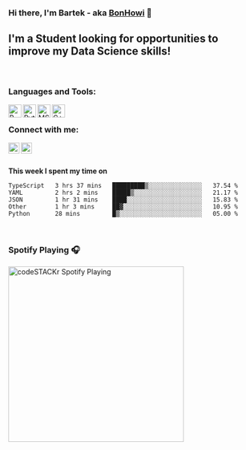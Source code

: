 ### Hi there, I'm Bartek - aka [BonHowi][linkedin] 👋


## I'm a Student looking for opportunities to improve my Data Science skills!



<br />

### Languages and Tools:

[<img align="left" alt="R" width="26px" src="https://upload.wikimedia.org/wikipedia/commons/thumb/1/1b/R_logo.svg/1280px-R_logo.svg.png" />][linkedin]
[<img align="left" alt="Python" width="26px" src="https://www.marinedatascience.co/img/software/logo_python.png" />][linkedin]
[<img align="left" alt="MSSQL" width="26px" src="https://user-images.githubusercontent.com/4249331/52232852-e2c4f780-28bd-11e9-835d-1e3cf3e43888.png" />][linkedin]
[<img align="left" alt="C++" width="26px" src="https://i.pinimg.com/originals/99/f8/87/99f887833c475448723d3c9ac16c179b.png" />][linkedin]

<br />

### Connect with me:

[<img align="left" alt="codeSTACKr | LinkedIn" width="22px" src="https://cdn.jsdelivr.net/npm/simple-icons@v3/icons/linkedin.svg" />][linkedin]
[<img align="left" alt="codeSTACKr | Instagram" width="22px" src="https://cdn.jsdelivr.net/npm/simple-icons@v3/icons/instagram.svg" />][instagram]

<br />
<br />

**This week I spent my time on**
<!--START_SECTION:waka-->
```text
TypeScript   3 hrs 37 mins   █████████▒░░░░░░░░░░░░░░░   37.54 % 
YAML         2 hrs 2 mins    █████▒░░░░░░░░░░░░░░░░░░░   21.17 % 
JSON         1 hr 31 mins    ████░░░░░░░░░░░░░░░░░░░░░   15.83 % 
Other        1 hr 3 mins     ██▓░░░░░░░░░░░░░░░░░░░░░░   10.95 % 
Python       28 mins         █▒░░░░░░░░░░░░░░░░░░░░░░░   05.00 % 
```
<!--END_SECTION:waka-->



<br />


### Spotify Playing 🎧
[<img src="https://now-playing-codestackr.vercel.app/api/spotify-playing" alt="codeSTACKr Spotify Playing" width="350" />](https://open.spotify.com/user/fcsp2ab2wc0lkmfgmf13xdtcx)




[instagram]: https://www.instagram.com/bonhowi/
[linkedin]: https://www.linkedin.com/in/bartoszadamiec/

